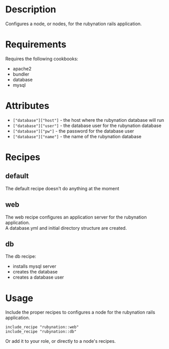 Description
===========

Configures a node, or nodes, for the rubynation rails application.

Requirements
============

Requires the following cookbooks:

* apache2
* bundler
* database
* mysql

Attributes
==========

* `["database"]["host"]` - the host where the rubynation database will run
* `["database"]["user"]` - the database user for the rubynation database
* `["database"]["pw"]`   - the password for the database user
* `["database"]["name"]` - the name of the rubynation database

Recipes
======

default
------

The default recipe doesn't do anything at the moment

web
---

The web recipe configures an application server for the rubynation application.  
A database.yml and initial directory structure are created.

db
--

The db recipe:

* installs mysql server
* creates the database
* creates a database user

Usage
=====

Include the proper recipes to configures a node for the rubynation rails application.

    include_recipe "rubynation::web"
    include_recipe "rubynation::db"

Or add it to your role, or directly to a node's recipes.

